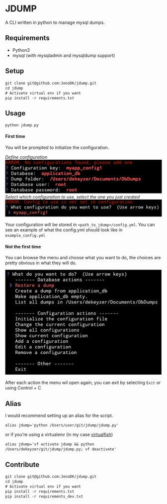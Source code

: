 # JDUMP

A CLI written in python to manage mysql dumps.

## Requirements
* Python3
* mysql (with mysqladmin and mysqldump support)

## Setup
```
git clone git@github.com:JenoDK/jdump.git
cd jdump
# Activate virtual env if you want
pip install -r requirements.txt
```

## Usage
```
python jdump.py
```

#### First time
You will be prompted to initialize the configuration.

_Define configuration_<br/>
![alt text](doc/init_1.png "Init 1")
_Select which configuration to use, select the one you just created_<br/>
![alt text](doc/init_2.png "Init 1")

Your configuration will be stored in `<path_to_jdump>/config.yml`. You can see an example of what the config.yml should look like in `example_config.yml`

#### Not the first time
You can browse the menu and choose what you want to do, the choices are pretty obvious in what they will do.

![alt text](doc/menu_1.png "Init 1")

After each action the menu wil open again, you can exit by selecting `Exit` or using <kdb>Control</kdb> + <kdb>C</kdb>


## Alias
I would recommend setting up an alias for the script.
```
alias jdump='python /Users/user/git/jdump/jdump.py'
```
or if you're using a virtualenv (in my case [virtualfish](https://github.com/excitedleigh/virtualfish))
```
alias jdump='vf activate jdump && python /Users/dekeyzer/git/jdump/jdump.py; vf deactivate'
```

## Contribute
```
git clone git@github.com:JenoDK/jdump.git
cd jdump
# Activate virtual env if you want
pip install -r requirements.txt
pip install -r requirements_dev.txt
```
